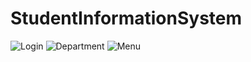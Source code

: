 # StudentInformationSystem

![Login](screenhot/login.png)
![Department](screenhot/department.png)
![Menu](screenhot/department2.png)

